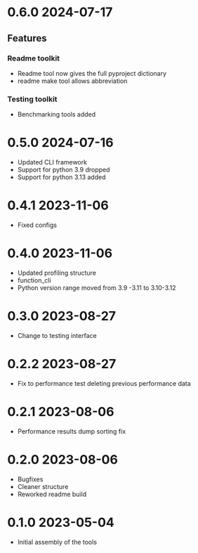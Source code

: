 # 0.6.0 2024-07-17

## Features

### Readme toolkit

- Readme tool now gives the full pyproject dictionary
- readme make tool allows abbreviation

### Testing toolkit

- Benchmarking tools added

# 0.5.0 2024-07-16

- Updated CLI framework
- Support for python 3.9 dropped
- Support for python 3.13 added

# 0.4.1 2023-11-06

- Fixed configs

# 0.4.0 2023-11-06

- Updated profiling structure
- function_cli
- Python version range moved from 3.9 -3.11 to 3.10-3.12

# 0.3.0 2023-08-27

- Change to testing interface

# 0.2.2 2023-08-27

- Fix to performance test deleting previous performance data

# 0.2.1 2023-08-06

- Performance results dump sorting fix

# 0.2.0 2023-08-06

- Bugfixes
- Cleaner structure
- Reworked readme build

# 0.1.0 2023-05-04

- Initial assembly of the tools
